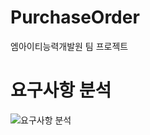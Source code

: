 # PurchaseOrder
엠아이티능력개발원 팀 프로젝트

# 요구사항 분석
![요구사항 분석](https://user-images.githubusercontent.com/106382062/222957550-076f213b-000f-40bb-90c7-cf9fc030cb43.png)
